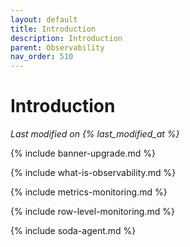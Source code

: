 ```yaml
---
layout: default
title: Introduction
description: Introduction
parent: Observability
nav_order: 510
---
```


# Introduction

*Last modified on {% last_modified_at %}*

{% include banner-upgrade.md %}

{% include what-is-observability.md %}

{% include metrics-monitoring.md %}

{% include row-level-monitoring.md %}

{% include soda-agent.md %}

